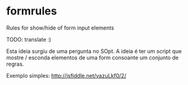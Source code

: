 # formrules
Rules for show/hide of form input elements

TODO: translate :)

Esta ideia surgiu de uma pergunta no SOpt. A ideia é ter um script que mostre / esconda elementos de uma form consoante um conjunto de regras.

Exemplo simples: http://jsfiddle.net/vazuLkf0/2/
